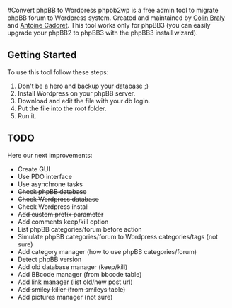 #Convert phpBB to Wordpress
phpbb2wp is a free admin tool to migrate phpBB forum to Wordpress system. Created and maintained by [Colin Braly](http://twitter.com/4wk_) and [Antoine Cadoret](http://twitter.com/jacknumber).
This tool works only for phpBB3 (you can easily upgrade your phpBB2 to phpBB3 with the phpBB3 install wizard).

## Getting Started
To use this tool follow these steps:

1. Don't be a hero and backup your database ;)
2. Install Wordpress on your phpBB server.
3. Download and edit the file with your db login.
4. Put the file into the root folder.
5. Run it.

## TODO
Here our next improvements:

- Create GUI
- Use PDO interface
- Use asynchrone tasks
- <del>Check phpBB database</del>
- <del>Check Wordpress database</del>
- <del>Check Wordpress install</del>
- <del>Add custom prefix parameter</del>
- Add comments keep/kill option
- List phpBB categories/forum before action
- Simulate phpBB categories/forum to Wordpress categories/tags (not sure)
- Add category manager (how to use phpBB categories/forum)
- Detect phpBB version
- Add old database manager (keep/kill)
- Add BBcode manager (from bbcode table)
- Add link manager (list old/new post url)
- <del>Add smiley killer (from smileys table)</del>
- Add pictures manager (not sure)
